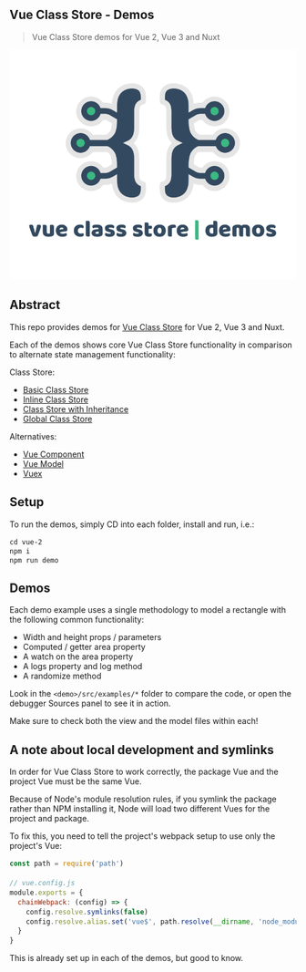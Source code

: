 ## Vue Class Store - Demos

> Vue Class Store demos for Vue 2, Vue 3 and Nuxt

![logo](docs/logo.png)

## Abstract

This repo provides demos for [Vue Class Store](https://github.com/davestewart/vue-class-store) for Vue 2, Vue 3 and Nuxt.

Each of the demos shows core Vue Class Store functionality in comparison to alternate state management functionality:

Class Store:

- [Basic Class Store](vue-2/src/examples/class-store/basic)
- [Inline Class Store](vue-2/src/examples/class-store/inline)
- [Class Store with Inheritance](vue-2/src/examples/class-store/inherit)
- [Global Class Store](vue-2/src/examples/class-store/global)

Alternatives:

- [Vue Component](vue-2/src/examples/other/vue-component)
- [Vue Model](vue-2/src/examples/other/vue-model)
- [Vuex](vue-2/src/examples/other/vuex)


## Setup

To run the demos, simply CD into each folder, install and run, i.e.:

```
cd vue-2
npm i
npm run demo
```

## Demos

Each demo example uses a single methodology to model a rectangle with the following common functionality:

- Width and height props / parameters
- Computed / getter area property
- A watch on the area property
- A logs property and log method
- A randomize method

Look in the `<demo>/src/examples/*` folder to compare the code, or open the debugger Sources panel to see it in action.

Make sure to check both the view and the model files within each!

## A note about local development and symlinks

In order for Vue Class Store to work correctly, the package Vue and the project Vue must be the same Vue.

Because of Node's module resolution rules, if you symlink the package rather than NPM installing it, Node will load two different Vues for the project and package.

To fix this, you need to tell the project's webpack setup to use only the project's Vue: 

```js
const path = require('path')

// vue.config.js
module.exports = {
  chainWebpack: (config) => {
    config.resolve.symlinks(false)
    config.resolve.alias.set('vue$', path.resolve(__dirname, 'node_modules/vue/'))
  }
}
```

This is already set up in each of the demos, but good to know.

